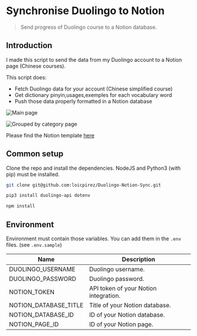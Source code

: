 # Synchronise Duolingo to Notion
> Send progress of Duolingo course to a Notion database.

## Introduction

I made this script to send the data from my Duolingo account to a Notion page (Chinese courses).

This script does:
- Fetch Duolingo data for your account (Chinese simplified course)
- Get dictionary pinyin,usages,exemples for each vocabulary word
- Push those data properly formatted in a Notion database

![Main page](https://raw.github.com/loicpirez/duolingo-notion-vocabulary-sync/main/screenshots/main.png)

![Grouped by category page](https://raw.github.com/loicpirez/duolingo-notion-vocabulary-sync/main/screenshots/categories.png)


Please find the Notion template [here](https://loicpirez.notion.site/1f97905c491d4862a88bc8ecf1381c95?v=c0c3183875fd48f883044fdd55f845f1)

## Common setup

Clone the repo and install the dependencies.
NodeJS and Python3 (with pip) must be installed.

```bash
git clone git@github.com:loicpirez/Duolingo-Notion-Sync.git
```

```bash
pip3 install duolingo-api dotenv 
```

```bash
npm install
```

## Environment

Environment must contain those variables.
You can add them in the `.env` files. (see `.env.sample`)

| Name  | Description |
| ------------- | ------------- |
| DUOLINGO_USERNAME  | Duolingo username. |
| DUOLINGO_PASSWORD  | Duolingo password. |
| NOTION_TOKEN  | API token of your Notion integration. |
| NOTION_DATABASE_TITLE  | Title of your Notion database. |
| NOTION_DATABASE_ID  | ID of your Notion database.  |
| NOTION_PAGE_ID  | ID of your Notion page.  |
